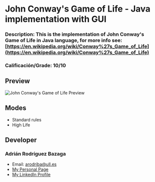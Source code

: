 # John Conway's Game of Life - Java implementation with GUI
### Description: This is the implementation of John Conway's Game of Life in Java language, for more info see: [https://en.wikipedia.org/wiki/Conway%27s_Game_of_Life](https://en.wikipedia.org/wiki/Conway%27s_Game_of_Life)
### Calificación/Grade: 10/10


## Preview
![John Conway's Game of Life Preview](http://i.imgur.com/wEkvBGV.png "John Conway's Game of Life Preview")

## Modes
  - Standard rules
  - High Life

## Developer

### Adrián Rodríguez Bazaga
  - Email: arodriba@ull.es
  - [My Personal Page](http://www.adrianbazaga.info/)
  - [My LinkedIn Profile](https://es.linkedin.com/in/adrirodbaz)
